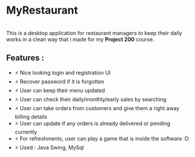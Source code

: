 # MyRestaurant
<br>
This is a desktop application for restaurant managers to keep their daily works in a clean way that i made for my <b>Project 200 </b>course.

## Features :
- ⚡ Nice looking login and registration UI
- ⚡ Recover password if it is forgotten
- ⚡ User can keep their menu updated
- ⚡ User can check their daily/monthly/early sales by searching
- ⚡ User can take orders from customers and give them a right away billing details
- ⚡ User can update if any orders is already delivered or pending currently
- ⚡ For refreshments, user can play a game that is inside the software :D
- ⚡ Used : Java Swing, MySql
